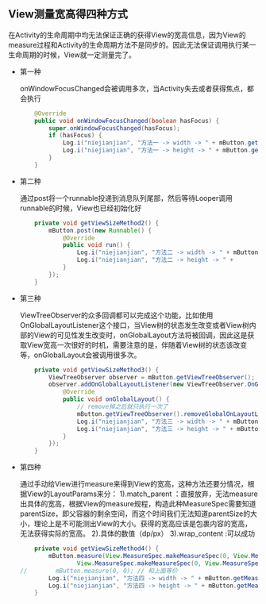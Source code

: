 ## View测量宽高得四种方式

​	在Activity的生命周期中均无法保证正确的获得View的宽高信息，因为View的measure过程和Activity的生命周期方法不是同步的。因此无法保证调用执行某一生命周期的时候，View就一定测量完了。

* 第一种

  onWindowFocusChanged会被调用多次，当Activity失去或者获得焦点，都会执行

  ```java
      @Override
      public void onWindowFocusChanged(boolean hasFocus) {
          super.onWindowFocusChanged(hasFocus);
          if (hasFocus) {
              Log.i("niejianjian", "方法一 -> width -> " + mButton.getMeasuredWidth());
              Log.i("niejianjian", "方法一 -> height -> " + mButton.getMeasuredHeight());
          }
      }
  ```

* 第二种

  通过post将一个runnable投递到消息队列尾部，然后等待Looper调用runnable的时候，View也已经初始化好

  ```java
      private void getViewSizeMethod2() {
          mButton.post(new Runnable() {
              @Override
              public void run() {
                  Log.i("niejianjian", "方法二 -> width -> " + mButton.getMeasuredWidth());
                  Log.i("niejianjian", "方法二 -> height -> " + 					mButton.getMeasuredHeight());
              }
          });
      }
  ```

* 第三种

   ViewTreeObserver的众多回调都可以完成这个功能，比如使用OnGlobalLayoutListener这个接口，当View树的状态发生改变或者View树内部的View的可见性发生改变时，onGlobalLayout方法将被回调，因此这是获取View宽高一次很好的时机，需要注意的是，伴随着View树的状态该改变等，onGlobalLayout会被调用很多次。

  ```java
      private void getViewSizeMethod3() {
          ViewTreeObserver observer = mButton.getViewTreeObserver();
          observer.addOnGlobalLayoutListener(new ViewTreeObserver.OnGlobalLayoutListener() {
              @Override
              public void onGlobalLayout() {
                  // remove掉之后就只执行一次了
                  mButton.getViewTreeObserver().removeGlobalOnLayoutListener(this);
                  Log.i("niejianjian", "方法三 -> width -> " + mButton.getMeasuredWidth());
                  Log.i("niejianjian", "方法三 -> height -> " + mButton.getMeasuredHeight());
              }
          });
      }
  ```

* 第四种

  通过手动给View进行measure来得到View的宽高，这种方法还要分情况，根据View的LayoutParams来分：
  1).match_parent ：直接放弃，无法measure出具体的宽高，根据View的measure规程，构造此种MeasureSpec需要知道parentSize，即父容器的剩余空间，而这个时间我们无法知道parentSize的大小，理论上是不可能测出View的大小。获得的宽高应该是包裹内容的宽高，无法获得实际的宽高。
  2).具体的数值（dp/px）
  3).wrap_content :可以成功

  ```java
      private void getViewSizeMethod4() {
          mButton.measure(View.MeasureSpec.makeMeasureSpec(0, View.MeasureSpec.UNSPECIFIED),
                  View.MeasureSpec.makeMeasureSpec(0, View.MeasureSpec.UNSPECIFIED));
  //        mButton.measure(0, 0); // 和上面等价
          Log.i("niejianjian", "方法四 -> width -> " + mButton.getMeasuredWidth()); // 0
          Log.i("niejianjian", "方法四 -> height -> " + mButton.getMeasuredHeight()); // 0
      }
  ```

  






